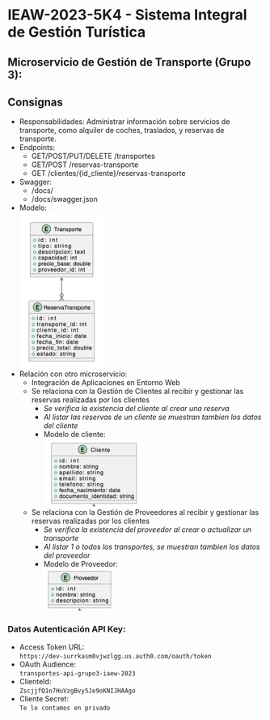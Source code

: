 # IEAW-2023-5K4 - Sistema Integral de Gestión Turística  
## Microservicio de Gestión de Transporte (Grupo 3):
## Consignas
- Responsabilidades: Administrar información sobre servicios de transporte, como alquiler de coches, traslados, y reservas de transporte.
- Endpoints:
    - GET/POST/PUT/DELETE /transportes
    - GET/POST /reservas-transporte
    - GET /clientes/{id_cliente}/reservas-transporte
- Swagger:
    - /docs/
    - /docs/swagger.json
- Modelo:   
![Alt text](imgs/transporte_model.png)
-  Relación con otro microservicio:
    - Integración de Aplicaciones en Entorno Web
    - Se relaciona con la Gestión de Clientes al recibir y gestionar las reservas realizadas por los clientes
        - *Se verifica la existencia del cliente al crear una reserva*
        - *Al listar las reservas de un cliente se muestran tambien los datos del cliente*
        - Modelo de cliente:  
            ![Alt text](imgs/cliente_model.png)
    - Se relaciona con la Gestión de Proveedores al recibir y gestionar las reservas realizadas por los clientes
        - *Se verifica la existencia del proveedor al crear o actualizar un transporte*
        - *Al listar 1 o todos los transportes, se muestran tambien los datos del proveedor*
        - Modelo de Proveedor:  
            ![Alt text](imgs/proveedor_model.png)


### Datos Autenticación API Key:
- Access Token URL:   
```https://dev-iurrkasm0vjwzlgg.us.auth0.com/oauth/token```   
- OAuth Audience:    
```transportes-api-grupo3-iaew-2023```
- ClienteId:  
```ZscjjfQ1n7HuVzgBvy5Je9oKNIJHAAgo```
- Cliente Secret:  
```Te lo contamos en privado```